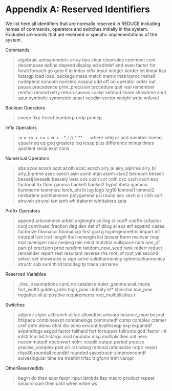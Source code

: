 # Appendix A: Reserved Identifiers

We list here all identifiers that are normally reserved in REDUCE including names of commands, operators and switches initially in the system. Excluded are words that are reserved in specific implementations of the system.

Commands
> algebraic antisymmetric array bye clear clearrules comment cont decompose define depend display ed editdef end even factor for forall foreach go goto if in index infix input integer korder let linear lisp listargp load load_package mass match matrix matrixproc mshell nodepend noncom nonzero nospur odd off on operator order out pause precedence print_precision procedure quit real remember remfac remind retry return saveas scalar setmod share showtime shut spur symbolic symmetric unset vecdim vector weight write wtlevel

Boolean Operators
> evenp fixp freeof numberp ordp primep

Infix Operators
> := = >= > <= < => + - \* / // ^ \*\* . .. where setq or and member memq equal neq eq geq greaterp leq lessp plus difference minus times quotient recip expt cons

Numerical Operators
> abs acos acosh acot acoth acsc acsch airy_ai airy_aiprime airy_bi airy_biprime asec asech asin asinh atan atanh atan2 bernoulli besseli besselj besselk bessely beta cos cosh cot coth csc csch csch exp factorial fix floor gamma hankel1 hankel2 hypot ibeta igamma kummerm kummeru lerch_phi ln log logb log10 lommel1 lommel2 nextprime pochhammer polygamma psi round sec sech sin sinh sqrt struveh struvel tan tanh whittakerm whittakeru zeta

Prefix Operators
> append arbcomplex arbint arglength ceiling ci coeff coeffn cofactor conj continued_fraction deg den det df dilog ei eps erf expand_cases factorize fibonacci fibonaccip first gcd g hypergeometric impart int interpol lcm lcof length lhs linelength list lpower lterm mainvar map mat mateigen max meijerg min mkid motzkin nullspace num one_of part pf precision prod random random_new_seed rank rederr reduct remainder repart rest resultant reverse rhs root_of root_val second select set showrules si sign solve solidharmonicy sphericalharmonicy structr sub sum third totaldeg tp trace varname

Reserved Variables
> \_line_ assumptions card_no catalan e euler_gamma eval_mode fort_width golden_ratio high_pow i infinity k!\* khinchin low_pow negative nil pi positive requirements root_multiplicities t

Switches
> adjprec algint allbranch allfac allowdfint arbvars balance_mod bezout bfspace combineexpt combinelogs commutedf comp complex cramer cref defn demo dfint div echo errcont evallhseqp exp expanddf expandlogs ezgcd factor failhard fort fortupper fullroots gcd ifactor int intstr lcm list listargs mcd modular msg multiplicities nat nero nocommutedf noconvert nolnr nosplit output period precise precise_complex pret pri rat ratarg rational rationalize ratpri revpri rlisp88 roundall roundbf rounded savestructr simpnoncomdf solvesingular time tra trdefint trfac trigform trint varopt

OtherReservedIds
> begin do then expr fexpr input lambda lisp macro product repeat smacro sum then until when while ws

